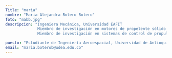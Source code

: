 ```yaml
---
Title: "maria"
nombre: "Maria Alejandra Botero Botero"
foto: "mabb.jpg"
descripcion: "Ingeniera Mecánica, Universidad EAFIT
              Miembro de investigación en motores de propelente sólido
              Miembro de investigación en sistemas de control de propulsión y guiado"

puesto: "Estudiante de Ingeniería Aeroespacial, Universidad de Antioquia"
email: "maria.boterob@udea.edu.co"
---
```

